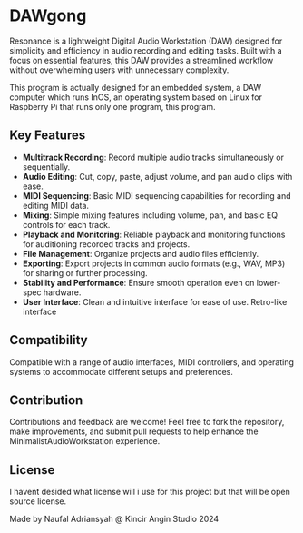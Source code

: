 # DAWgong

Resonance is a lightweight Digital Audio Workstation (DAW) designed for simplicity and efficiency in audio recording and editing tasks. Built with a focus on essential features, this DAW provides a streamlined workflow without overwhelming users with unnecessary complexity. 

This program is actually designed for an embedded system, a DAW computer which runs InOS, an operating system based on Linux for Raspberry Pi that runs only one program, this program.

## Key Features

- **Multitrack Recording**: Record multiple audio tracks simultaneously or sequentially.
- **Audio Editing**: Cut, copy, paste, adjust volume, and pan audio clips with ease.
- **MIDI Sequencing**: Basic MIDI sequencing capabilities for recording and editing MIDI data.
- **Mixing**: Simple mixing features including volume, pan, and basic EQ controls for each track.
- **Playback and Monitoring**: Reliable playback and monitoring functions for auditioning recorded tracks and projects.
- **File Management**: Organize projects and audio files efficiently.
- **Exporting**: Export projects in common audio formats (e.g., WAV, MP3) for sharing or further processing.
- **Stability and Performance**: Ensure smooth operation even on lower-spec hardware.
- **User Interface**: Clean and intuitive interface for ease of use. Retro-like interface

## Compatibility

Compatible with a range of audio interfaces, MIDI controllers, and operating systems to accommodate different setups and preferences.

## Contribution

Contributions and feedback are welcome! Feel free to fork the repository, make improvements, and submit pull requests to help enhance the MinimalistAudioWorkstation experience.

## License

I havent desided what license will i use for this project but that will be open source license.

Made by Naufal Adriansyah @ Kincir Angin Studio 2024